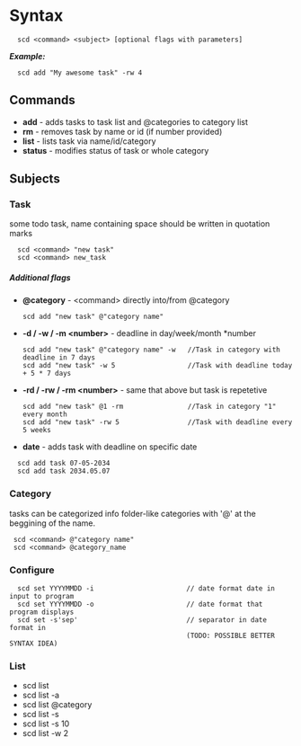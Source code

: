 # Syntax
```
  scd <command> <subject> [optional flags with parameters]
```

***Example:***
```
  scd add "My awesome task" -rw 4
```

## Commands
- **add** - adds tasks to task list and @categories to category list
- **rm** - removes task by name or id (if number provided)
- **list** - lists task via name/id/category
- **status** - modifies status of task or whole category

## Subjects

### Task
some todo task, name containing space should be written in quotation marks
```
  scd <command> "new task"
  scd <command> new_task
```

##### Additional flags
- **@category** - \<command\> directly into/from @category

  ```
  scd add "new task" @"category name"
  ```

- **-d / -w / -m \<number\>** - deadline in day/week/month \*number

  ```
  scd add "new task" @"category name" -w   //Task in category with deadline in 7 days
  scd add "new task" -w 5                  //Task with deadline today + 5 * 7 days
  ```

- **-rd / -rw / -rm \<number\>** - same that above but task is repetetive
  ```
  scd add "new task" @1 -rm                //Task in category "1" every month 
  scd add "new task" -rw 5                 //Task with deadline every 5 weeks
  ```

- **date** - adds task with deadline on specific date
```
  scd add task 07-05-2034
  scd add task 2034.05.07
```


### Category
tasks can be categorized info folder-like categories with '@' at the beggining of the name.
```
 scd <command> @"category name"
 scd <command> @category_name
```


### Configure
```
  scd set YYYYMMDD -i                       // date format date in input to program
  scd set YYYYMMDD -o                       // date format that program displays
  scd set -s'sep'                           // separator in date format in 
                                            (TODO: POSSIBLE BETTER SYNTAX IDEA)
```


### List
- scd list
- scd list -a
- scd list @category
- scd list -s
- scd list -s 10
- scd list -w 2

